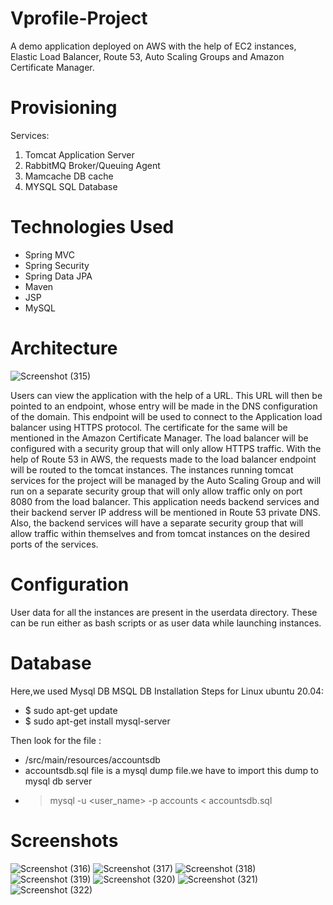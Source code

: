 # Vprofile-Project

A demo application deployed on AWS with the help of EC2 instances, Elastic Load Balancer, Route 53, Auto Scaling Groups and Amazon Certificate Manager.

# Provisioning 

Services:
 1. Tomcat
       Application Server
 2. RabbitMQ
       Broker/Queuing Agent
 3. Mamcache
       DB cache
 4. MYSQL
       SQL Database

# Technologies Used
- Spring MVC
- Spring Security
- Spring Data JPA
- Maven
- JSP
- MySQL

# Architecture 

![Screenshot (315)](https://user-images.githubusercontent.com/68735863/151652213-fd3b50c8-a8c4-4e86-8465-b2249e61afc8.png)

Users can view the application with the help of a URL. This URL will then be pointed to an endpoint, whose entry will be made in the DNS configuration of the domain. This endpoint will be used to connect to the Application load balancer using HTTPS protocol. The certificate for the same will be mentioned in the Amazon Certificate Manager. The load balancer will be configured with a security group that will only allow HTTPS traffic. With the help of Route 53 in AWS, the requests made to the load balancer endpoint will be routed to the tomcat instances. The instances running tomcat services for the project will be managed by the Auto Scaling Group and will run on a separate security group that will only allow traffic only on port 8080 from the load balancer. This application needs backend services and their backend server IP address will be mentioned in Route 53 private DNS. Also, the backend services will have a separate security group that will allow traffic within themselves and from tomcat instances on the desired ports of the services.  

# Configuration 

User data for all the instances are present in the userdata directory. These can be run either as bash scripts or as user data while launching instances. 

# Database
Here,we used Mysql DB 
MSQL DB Installation Steps for Linux ubuntu 20.04:
- $ sudo apt-get update
- $ sudo apt-get install mysql-server

Then look for the file :
- /src/main/resources/accountsdb
- accountsdb.sql file is a mysql dump file.we have to import this dump to mysql db server
- > mysql -u <user_name> -p accounts < accountsdb.sql

# Screenshots 

![Screenshot (316)](https://user-images.githubusercontent.com/68735863/151653954-b9579e42-af3d-4ef9-a752-f9717d16ccc0.png)
![Screenshot (317)](https://user-images.githubusercontent.com/68735863/151653962-5b1aba5e-8e7b-4fbf-93e6-170d724b4c9d.png)
![Screenshot (318)](https://user-images.githubusercontent.com/68735863/151653969-560502a4-4a93-458f-8dc8-543b803b10bf.png)
![Screenshot (319)](https://user-images.githubusercontent.com/68735863/151653976-e20787a0-a28f-45a8-afaf-89e6c53756c3.png)
![Screenshot (320)](https://user-images.githubusercontent.com/68735863/151654008-78f4f933-c894-41b9-aedd-ab19aa85d7fa.png)
![Screenshot (321)](https://user-images.githubusercontent.com/68735863/151654011-59a61bf2-5a6e-4cc9-b1f7-1096bc78a124.png)
![Screenshot (322)](https://user-images.githubusercontent.com/68735863/151653940-d76cefdc-e675-46da-9942-f15a045f4310.png)

